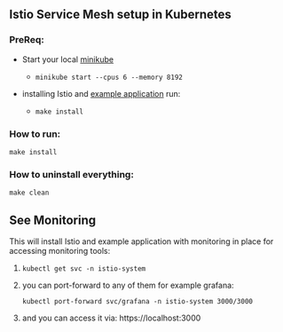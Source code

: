 ## Istio Service Mesh setup in Kubernetes

### PreReq:
* Start your local [minikube](https://minikube.sigs.k8s.io/docs/start/)

  * ```minikube start --cpus 6 --memory 8192```
* installing Istio and [example application](https://raw.githubusercontent.com/GoogleCloudPlatform/microservices-demo/main/release/kubernetes-manifests.yaml) run:
  * ``make install``

### How to run:
``make install``

### How to uninstall everything:
``make clean``

## See Monitoring
This will install Istio and example application with monitoring in place
for accessing monitoring tools:

1. ```kubectl get svc -n istio-system```
  
2. you can port-forward to any of them for example grafana:

    ```kubectl port-forward svc/grafana -n istio-system 3000/3000```
3. and you can access it via: https://localhost:3000
